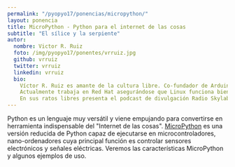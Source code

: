 ```yaml
---
permalink: "/pyopyo17/ponencias/micropython/"
layout: ponencia
title: MicroPython - Python para el internet de las cosas
subtitle: "El sílice y la serpiente"
autor:
  nombre: Victor R. Ruiz
  foto: /img/pyopyo17/ponentes/vrruiz.jpg
  github: vrruiz
  twitter: vrruiz
  linkedin: vrruiz
  bio:
    Víctor R. Ruiz es amante de la cultura libre. Co-fundador de Arduino Gran Canaria. 
    Actualmente trabaja en Red Hat asegurándose que Linux funciona bien en plataformas alternativas. 
    En sus ratos libres presenta el podcast de divulgación Radio Skylab.
---
```


Python es un lenguaje muy versátil y viene empujando para convertirse en herramienta indispensable del "Internet de las cosas". [MicroPython](http://micropython.org/) es una versión reducida de Python capaz de ejecutarse en microcontroladores, nano-ordenadores cuya principal función es controlar sensores electrónicos y señales eléctricas. Veremos las características MicroPython  y algunos ejemplos de uso.
